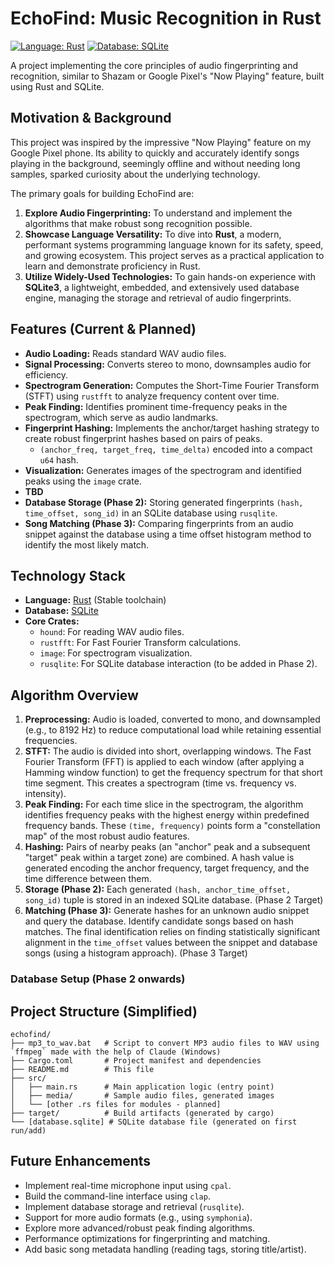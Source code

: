 # EchoFind: Music Recognition in Rust

[![Language: Rust](https://img.shields.io/badge/language-Rust-orange.svg)](https://www.rust-lang.org/)
[![Database: SQLite](https://img.shields.io/badge/database-SQLite-blue.svg)](https://sqlite.org/index.html)

A project implementing the core principles of audio fingerprinting and recognition, similar to Shazam or Google Pixel's "Now Playing" feature, built using Rust and SQLite.

## Motivation & Background

This project was inspired by the impressive "Now Playing" feature on my Google Pixel phone. Its ability to quickly and accurately identify songs playing in the background, seemingly offline and without needing long samples, sparked curiosity about the underlying technology.

The primary goals for building EchoFind are:

1.  **Explore Audio Fingerprinting:** To understand and implement the algorithms that make robust song recognition possible.
2.  **Showcase Language Versatility:** To dive into **Rust**, a modern, performant systems programming language known for its safety, speed, and growing ecosystem. This project serves as a practical application to learn and demonstrate proficiency in Rust.
3.  **Utilize Widely-Used Technologies:** To gain hands-on experience with **SQLite3**, a lightweight, embedded, and extensively used database engine, managing the storage and retrieval of audio fingerprints.

## Features (Current & Planned)

*   **Audio Loading:** Reads standard WAV audio files.
*   **Signal Processing:** Converts stereo to mono, downsamples audio for efficiency.
*   **Spectrogram Generation:** Computes the Short-Time Fourier Transform (STFT) using `rustfft` to analyze frequency content over time.
*   **Peak Finding:** Identifies prominent time-frequency peaks in the spectrogram, which serve as audio landmarks.
*   **Fingerprint Hashing:** Implements the anchor/target hashing strategy to create robust fingerprint hashes based on pairs of peaks.
    *   `(anchor_freq, target_freq, time_delta)` encoded into a compact `u64` hash.
*   **Visualization:** Generates images of the spectrogram and identified peaks using the `image` crate.
*   **TBD**
*   **Database Storage (Phase 2):** Storing generated fingerprints `(hash, time_offset, song_id)` in an SQLite database using `rusqlite`.
*   **Song Matching (Phase 3):** Comparing fingerprints from an audio snippet against the database using a time offset histogram method to identify the most likely match.

## Technology Stack

*   **Language:** [Rust](https://www.rust-lang.org/) (Stable toolchain)
*   **Database:** [SQLite](https://sqlite.org/index.html)
*   **Core Crates:**
    *   `hound`: For reading WAV audio files.
    *   `rustfft`: For Fast Fourier Transform calculations.
    *   `image`: For spectrogram visualization.
    *   `rusqlite`: For SQLite database interaction (to be added in Phase 2).

## Algorithm Overview

1.  **Preprocessing:** Audio is loaded, converted to mono, and downsampled (e.g., to 8192 Hz) to reduce computational load while retaining essential frequencies.
2.  **STFT:** The audio is divided into short, overlapping windows. The Fast Fourier Transform (FFT) is applied to each window (after applying a Hamming window function) to get the frequency spectrum for that short time segment. This creates a spectrogram (time vs. frequency vs. intensity).
3.  **Peak Finding:** For each time slice in the spectrogram, the algorithm identifies frequency peaks with the highest energy within predefined frequency bands. These `(time, frequency)` points form a "constellation map" of the most robust audio features.
4.  **Hashing:** Pairs of nearby peaks (an "anchor" peak and a subsequent "target" peak within a target zone) are combined. A hash value is generated encoding the anchor frequency, target frequency, and the time difference between them.
5.  **Storage (Phase 2):** Each generated `(hash, anchor_time_offset, song_id)` tuple is stored in an indexed SQLite database. (Phase 2 Target)
6.  **Matching (Phase 3):** Generate hashes for an unknown audio snippet and query the database. Identify candidate songs based on hash matches. The final identification relies on finding statistically significant alignment in the `time_offset` values between the snippet and database songs (using a histogram approach). (Phase 3 Target) 

### Database Setup (Phase 2 onwards)

## Project Structure (Simplified)

```
echofind/
├── mp3_to_wav.bat   # Script to convert MP3 audio files to WAV using `ffmpeg` made with the help of Claude (Windows)
├── Cargo.toml       # Project manifest and dependencies
├── README.md        # This file
├── src/
│   ├── main.rs      # Main application logic (entry point)
│   ├── media/       # Sample audio files, generated images
│   └── [other .rs files for modules - planned]
├── target/          # Build artifacts (generated by cargo)
└── [database.sqlite] # SQLite database file (generated on first run/add)
```

## Future Enhancements

*   Implement real-time microphone input using `cpal`.
*   Build the command-line interface using `clap`.
*   Implement database storage and retrieval (`rusqlite`).
*   Support for more audio formats (e.g., using `symphonia`).
*   Explore more advanced/robust peak finding algorithms.
*   Performance optimizations for fingerprinting and matching.
*   Add basic song metadata handling (reading tags, storing title/artist).

